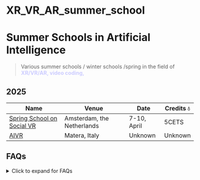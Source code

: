 # XR_VR_AR_summer_school
# Summer Schools in Artificial Intelligence 
> Various summer schools / winter schools /spring in the field of <span style="color: #CCCCFF;font-weight:bold">XR/VR/AR, video coding, </span>

## 2025
Name | Venue | Date | Credits :droplet:
-----|--|--|--|
[Spring School on Social VR]([https://www.dis.cwi.nl/spring-school/]) | Amsterdam, the Netherlands | 7-10, April | 5CETS   
[AIVR](https://xrsalento.it/xrsalento2024/xrai-summer-school-2024/index.html) | Matera, Italy | Unknown | Unknown | Unknown

## FAQs
<details>
      <summary>Click to expand for FAQs</summary>

> How can I contribute to the list?
- You may create a pull request
> What contents can I add?
- You may add summer school that you are organiaing/co-organizing or add any other related summer school that you wish to share with the community. 

> What inspired this list?
- The repo takes an inspiration from the awesome-mlss repo. 
> Does the list include the same summer schools as available on awesome-mlss repo?
- No. However, some of the enteries in the lists may overlap. The purpose is to share the opportunities with the community and aspiring AI researchers/engineers, data scientists.  

</details>
